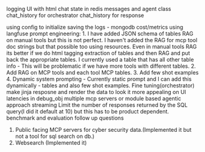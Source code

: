 logging
UI with html chat
state in redis
messages and agent class
chat_history for orchestrator
chat_history for response



using config to initialize
saving the logs - mongodb
cost/metrics using langfuse
prompt engineering:
    1. I have added JSON schema of tables RAG on manual tools  but this is not perfect.  I haven't added the RAG for mcp tool doc strings but that possible too using resources. Even in manual tools RAG its better if we do html tagging extraction of tables and then RAG and put back the appropriate tables. I currently used a table that has all other table info - This will be problematic if we have more tools with different tables.
    2. Add RAG on MCP tools and each tool MCP tables.
    3. Add few shot examples
    4. Dynamic system prompting - Currently static prompt and I can add this dynamically - tables and also few shot examples.
Fine tuning(orchestrator)
make jinja resposne and render the data to look it more appealing on UI
latencies in debug_obj
multiple mcp servers or module based agentic approach
streaming
Limit the number of responses returned by the SQL query(I did it default at 10) but this has to be product dependent.
benchmark and evaluation
follow up questions


1. Public facing MCP servers for cyber security data.(Implemented it but not a tool for sql search on db.)
2. Websearch (Implemented it)
